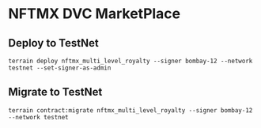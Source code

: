 # NFTMX DVC MarketPlace

## Deploy to TestNet
```
terrain deploy nftmx_multi_level_royalty --signer bombay-12 --network testnet --set-signer-as-admin
```

## Migrate to TestNet
```
terrain contract:migrate nftmx_multi_level_royalty --signer bombay-12 --network testnet
```